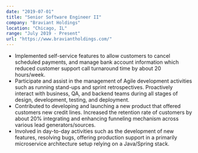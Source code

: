 ```yaml
---
date: "2019-07-01"
title: "Senior Software Engineer II"
company: "Braviant Holdings"
location: "Chicago, IL"
range: "July 2019 - Present"
url: "https://www.braviantholdings.com/"
---
```


- Implemented self-service features to allow customers to cancel scheduled payments, and manage bank account information which reduced customer support call turnaround time by about 20 hours/week.
- Participate and assist in the management of Agile development activities such as running stand-ups and sprint retrospectives. Proactively interact with business, QA, and backend teams during all stages of design, development, testing, and deployment.
- Contributed to developing and launching a new product that offered customers new credit lines. Increased the retention rate of customers by about 20% integrating and enhancing funneling mechanism across various lead generators/sources.
- Involved in day-to-day activities such as the development of new features, resolving bugs, offering production support in a primarily microservice architecture setup relying on a Java/Spring stack.
